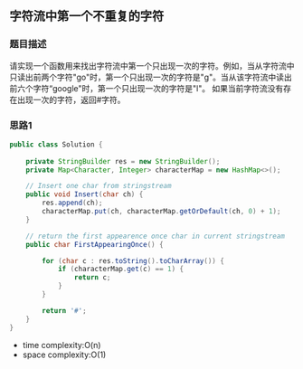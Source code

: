 ## 字符流中第一个不重复的字符

### 题目描述

请实现一个函数用来找出字符流中第一个只出现一次的字符。例如，当从字符流中只读出前两个字符"go"时，第一个只出现一次的字符是"g"。当从该字符流中读出前六个字符“google"时，第一个只出现一次的字符是"l"。
如果当前字符流没有存在出现一次的字符，返回#字符。

### 思路1

```java
public class Solution {
    
    private StringBuilder res = new StringBuilder();
    private Map<Character, Integer> characterMap = new HashMap<>();

    // Insert one char from stringstream
    public void Insert(char ch) {
        res.append(ch);
        characterMap.put(ch, characterMap.getOrDefault(ch, 0) + 1);
    }

    // return the first appearence once char in current stringstream
    public char FirstAppearingOnce() {

        for (char c : res.toString().toCharArray()) {
            if (characterMap.get(c) == 1) {
                return c;
            }
        }

        return '#';
    }
}
```
- time complexity:O(n)
- space complexity:O(1)
